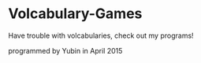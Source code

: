 # Volcabulary-Games
Have trouble with volcabularies, check out my programs!

programmed by Yubin in April 2015
